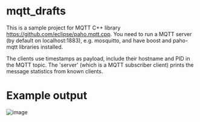 # mqtt_drafts
This is a sample project for MQTT C++ library https://github.com/eclipse/paho.mqtt.cpp.
You need to run a MQTT server (by default on localhost:1883), e.g. mosquitto, and have boost and paho-mqtt libraries installed.

The clients use timestamps as payload, include their hostname and PID in the MQTT topic.
The 'server' (which is a MQTT subscriber client) prints the message statistics from known clients.

# Example output
![image](https://github.com/lacca0/mqtt_drafts/assets/20230553/c591e74c-9d61-4d78-aa2d-ed360929ffa6)
